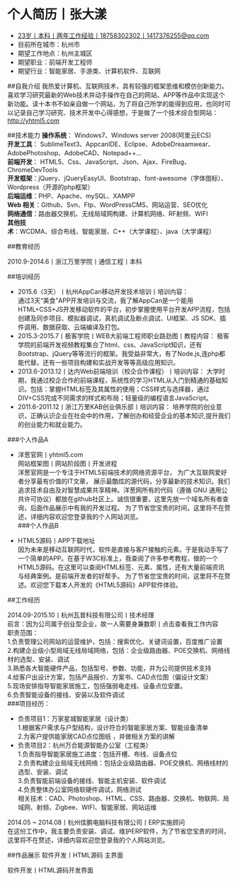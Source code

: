 个人简历丨张大漾   
========  
- 23岁丨本科丨两年工作经验丨18758302302丨1417376255@qq.com  
- 目前所在城市：杭州市  
- 期望工作地点：杭州主城区  
- 期望职业：前端开发工程师  
- 期望行业：智能家居、手游类、计算机软件、互联网  

##自我介绍
    我热爱计算机、互联网技术，具有较强的框架思维和模仿创新能力。喜欢学习研究最新的Web技术并动手操作在自己的网站、APP等作品中实现这个新功能。读十本书不如亲自做一个网站，为了将自己所学的能得到应用，也同时可以记录自己学习研究、技术开发中心得感想，于是做了一个技术综合型网站：http://yhtml5.com  

##技术能力
**操作系统**： Windows7、Windows server 2008(阿里云ECS)  
**开发工具**： SublimeText3、AppcanIDE、Eclipse、AdobeDreaamwear、AdobePhotoshop、AdobeCAD、Notepad++...  
**前端开发**： HTML5、Css、JavaScript、Json、Ajax、FireBug、ChromeDevTools  
**开发框架**：jQuery、jQueryEasyUI、Bootstrap、font-awesome（字体图标）、Wordpress（开源的php框架）  
**后端运维**：PHP、Apache、mySQL、XAMPP  
**Web 相关**：Github、Svn、Ftp、WordPressCMS、网站运营、SEO优化  
**网络通信**：路由器交换机、无线局域网构建、计算机网络、RF射频、WIFI  
**其他技术**：WCDMA、综合布线、智能家居、C++（大学课程）、java（大学课程）  

##教育经历

2010.9-2014.6丨浙江万里学院丨通信工程丨本科  

##培训经历

- 2015.6（3天）丨杭州AppCan移动开发技术培训丨培训内容：  
通过3天“美食”APP开发培训与交流，我了解AppCan是一个能用HTML+CSS+JS开发移动软件的平台，初步掌握使用平台开发APP流程，包括创建及同步项目、模拟器调试，真机调试及断点调试、UI框架、JS SDK、插件调用、数据获取、云端编译及打包。  
- 2015.3-2015.7丨极客学院丨WEB大前端工程师职业路劲图丨教程内容：
极客学院的前端开发视频教程集合了html、css、JavaScript知识，还有Bootstrap、jQuery等等流行的框架。我受益非常大，有了Node.js,连php都能代替。还有一些项目构建和实战开发等等高级应用知识。  
- 2013.6-2013.12丨达内Web前端培训（校企合作课程）丨培训内容：
大学时期，我通过校企合作的前端课程，系统性的学习HTML从入门到精通的基础知识。包括：掌握HTML标签及其属性的使用；CSS样式与选择器，通过DIV+CSS完成不同需求的样式和布局；轻量级的编程语言JavaScript。  
- 2011.6-2011.12丨浙江万里KAB创业俱乐部丨培训内容：
培养学院的创业意识，正确认识企业在社会中的作用，了解创办和经营企业的基本知识,提升我们的创业能力和就业能力。  

###个人作品A

- 洋葱官网丨yhtml5.com  
网站框架图丨网站阶段图丨开发进程  
	洋葱官网是一个专注于HTML5前端技术的网络资源平台， 为广大互联网爱好者分享最有价值的IT文章， 展示最酷炫的源代码，分享最新的技术知识。我们追求技术自由及对智慧成果共享精神。洋葱网所有的代码（遵循 GNU 通用公共许可协议）都放在github社区上。诚信很重要，这里先放一个域名所有者查询，后面作品展示中有我的开发过程。
	为了节省您宝贵的时间，这里将不在赘述，详细内容欢迎您登录我的个人网站浏览。  
###个人作品B

- HTML5源码丨APP下载地址  
因为未来是移动互联网时代，软件是直接与客户接触的元素。于是我动手写了一个简单的APP。在基于W3C标准上，我查阅了许多参考教程，做的一个HTML5源码。在这里可以查阅HTML标签、元素、属性，还有大量前端资讯与经典案例。是前端开发者的好帮手。
为了节省您宝贵的时间，这里将不在赘述。欢迎您下载本人开发的《HTML5源码》APP软件体验。

##工作经历

2014.09-2015.10丨杭州瓦普科技有限公司丨技术经理  
前言：因为公司属于创业型企业，故一人需要身兼数职丨点击查看我工作内容  
职责范围：   
1.负责管理公司网站的运营维护，包括：搜索优化、关键词设置，百度推广设置  
2.构建企业级小型局域无线局域网络，包括：企业级路由器、POE交换机、网络线材的选型、安装、调试   
3.熟悉各大智能硬件产品，包括型号、参数、功能，并为公司提供技术支持   
4.给客户出设计方案，包括产品报价、方案书、CAD点位图（偏设计文案）   
5.现场安排指导智能家居施工，包括强弱电走线、设备点位安置。  
6.负责智能设备的接线、安装以及软件调试  
###项目经历：  
- 负责项目1：万家星城智能家居（设计类）  
1.根据客户需求与户型结构，设计符合的智能家居方案、智能设备清单  
2.为客户提供能家居CAD点位图纸 ，并做相关方案的讲解  
- 负责项目2：杭州万合能源智能办公室（工程类）  
1.负责指导智能家居施工进度：包括开槽、布线、设备点位  
2.负责构建企业局域无线网络：包括企业级路由器、POE交换机、网络线材的选型、安装、调试  
3.负责智能前端设备的接线、智能主机安装、软件调试  
4.负责整体办公室网络软硬件调试，网络测试  
相关技术：CAD、Photoshop、HTML、CSS、路由器、交换机、物联网、局域网、射频、Zigbee、WIFI、智能家居、网站运维  
  
2014.05 ~ 2014.08丨杭州佳鹏电脑科技有限公司丨ERP实施顾问  
在这份工作中，我主要负责安装、调试、维护ERP软件，为了节省您宝贵的时间，这里将不在赘述，详细内容欢迎您登录我的个人网站浏览。  

##作品展示
软件开发丨HTML源码 主界面

软件开发丨HTML源码开发界面

